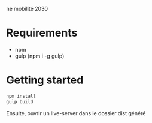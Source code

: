 ne mobilité 2030

# Requirements

* npm
* gulp (npm i -g gulp)

# Getting started

```sh
npm install
gulp build
```

Ensuite, ouvrir un live-server dans le dossier dist généré
